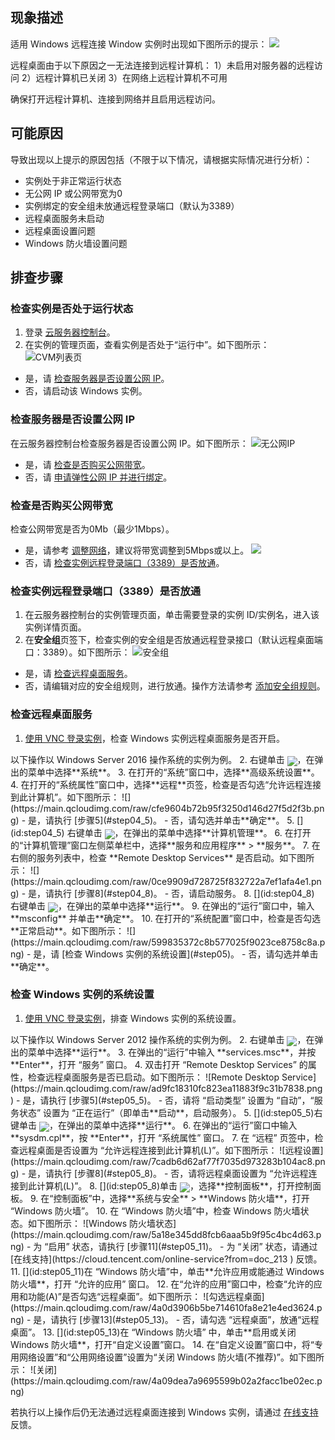 ## 现象描述
适用 Windows 远程连接 Window 实例时出现如下图所示的提示：
![](https://main.qcloudimg.com/raw/fc8eb4050af9a2b5d808b6bf5f40cbe7.png)

远程桌面由于以下原因之一无法连接到远程计算机：
1）未启用对服务器的远程访问
2）远程计算机已关闭
3）在网络上远程计算机不可用

确保打开远程计算机、连接到网络并且启用远程访问。


## 可能原因

导致出现以上提示的原因包括（不限于以下情况，请根据实际情况进行分析）：
- 实例处于非正常运行状态
- 无公网 IP 或公网带宽为0
- 实例绑定的安全组未放通远程登录端口（默认为3389）
- 远程桌面服务未启动
- 远程桌面设置问题
- Windows 防火墙设置问题

## 排查步骤


### 检查实例是否处于运行状态
1. 登录 [云服务器控制台](https://console.cloud.tencent.com/cvm/index)。
2. 在实例的管理页面，查看实例是否处于“运行中”。如下图所示：
![CVM列表页](https://main.qcloudimg.com/raw/b6cc9727cb9364ee16246d956dadd4b6.png)
 - 是，请 [检查服务器是否设置公网 IP](#step01)。
 - 否，请启动该 Windows 实例。


### 检查服务器是否设置公网 IP[](id:step01)
在云服务器控制台检查服务器是否设置公网 IP。如下图所示：
![无公网IP](https://main.qcloudimg.com/raw/3f015e2decf3a89e0fa03a5bf32e13a4.png)
 - 是，请 [检查是否购买公网带宽](#step02)。
 - 否，请 [申请弹性公网 IP 并进行绑定](https://cloud.tencent.com/document/product/213/16586)。
 

###  检查是否购买公网带宽[](id:step02)
检查公网带宽是否为0Mb（最少1Mbps）。
 - 是，请参考 [调整网络](https://cloud.tencent.com/document/product/213/15517)，建议将带宽调整到5Mbps或以上。
![](https://main.qcloudimg.com/raw/621e2f7e541ac0024bd5bd46ea774fe8.png)
 - 否，请 [检查实例远程登录端口（3389）是否放通](#step03)。


### 检查实例远程登录端口（3389）是否放通[](id:step03)
1. 在云服务器控制台的实例管理页面，单击需要登录的实例 ID/实例名，进入该实例详情页面。
2. 在**安全组**页签下，检查实例的安全组是否放通远程登录接口（默认远程桌面端口：3389）。如下图所示：
![安全组](https://main.qcloudimg.com/raw/8591cea100c0e39b7d2f6cde250b4b16.png)
 - 是，请 [检查远程桌面服务](#step04)。
 - 否，请编辑对应的安全组规则，进行放通。操作方法请参考 [添加安全组规则](https://cloud.tencent.com/document/product/213/39740)。

### 检查远程桌面服务[](id:step04)
1. [使用 VNC 登录实例](https://cloud.tencent.com/document/product/213/35704)，检查 Windows 实例远程桌面服务是否开启。
<dx-alert infotype="explain" title="">
 以下操作以 Windows Server 2016 操作系统的实例为例。
</dx-alert>
2. 右键单击 <img src="https://main.qcloudimg.com/raw/6191c3ad8f212e7f8f6dddbbabd43f12.png" style="margin: -5px 0px;">，在弹出的菜单中选择**系统**。
3. 在打开的“系统”窗口中，选择**高级系统设置**。
4. 在打开的“系统属性”窗口中，选择**远程**页签，检查是否勾选“允许远程连接到此计算机”。如下图所示：
![](https://main.qcloudimg.com/raw/cfe9604b72b95f3250d146d27f5d2f3b.png)
 - 是，请执行 [步骤5](#step04_5)。
 - 否，请勾选并单击**确定**。
5. [](id:step04_5) 右键单击 <img src="https://main.qcloudimg.com/raw/6191c3ad8f212e7f8f6dddbbabd43f12.png" style="margin: -5px 0px;">，在弹出的菜单中选择**计算机管理**。
6. 在打开的“计算机管理”窗口左侧菜单栏中，选择**服务和应用程序** > **服务**。
7. 在右侧的服务列表中，检查 **Remote Desktop Services** 是否启动。如下图所示：
![](https://main.qcloudimg.com/raw/0ce9909d728725f832722a7ef1afa4e1.png)
 - 是，请执行 [步骤8](#step04_8)。
 - 否，请启动服务。
8. [](id:step04_8) 右键单击 <img src="https://main.qcloudimg.com/raw/6191c3ad8f212e7f8f6dddbbabd43f12.png" style="margin: -5px 0px;">，在弹出的菜单中选择**运行**。
9. 在弹出的“运行”窗口中，输入 **msconfig** 并单击**确定**。
10. 在打开的“系统配置”窗口中，检查是否勾选**正常启动**。如下图所示：
![](https://main.qcloudimg.com/raw/599835372c8b577025f9023ce8758c8a.png)
 - 是，请 [检查 Windows 实例的系统设置](#step05)。
 - 否，请勾选并单击**确定**。


### 检查 Windows 实例的系统设置[](id:step05)
1. [使用 VNC 登录实例](https://cloud.tencent.com/document/product/213/35704)，排查 Windows 实例的系统设置。
<dx-alert infotype="explain" title="">
以下操作以 Windows Server 2012 操作系统的实例为例。
</dx-alert>
2. 右键单击 <img src="https://main.qcloudimg.com/raw/87d894e564b7e837d9f478298cf2e292.png" style="margin:-5px 0px;"></img>，在弹出的菜单中选择**运行**。
3. 在弹出的“运行”中输入 **services.msc**，并按 **Enter**，打开 “服务” 窗口。
4. 双击打开 “Remote Desktop Services” 的属性，检查远程桌面服务是否已启动。如下图所示：
![Remote Desktop Service](https://main.qcloudimg.com/raw/ad9fc18310fc823ea11883f9c31b7838.png)
 - 是，请执行 [步骤5](#step05_5)。
 - 否，请将 “启动类型” 设置为 “自动”，“服务状态” 设置为 “正在运行”（即单击**启动**，启动服务）。
5. [](id:step05_5)右键单击 <img src="https://main.qcloudimg.com/raw/87d894e564b7e837d9f478298cf2e292.png" style="margin:-5px 0px;"></img>，在弹出的菜单中选择**运行**。
6. 在弹出的“运行”窗口中输入 **sysdm.cpl**，按 **Enter**，打开 “系统属性” 窗口。
7. 在 “远程” 页签中，检查远程桌面是否设置为 “允许远程连接到此计算机(L)”。如下图所示：
![远程设置](https://main.qcloudimg.com/raw/7cadb6d62af77f7035d973283b104ac8.png)
 - 是，请执行 [步骤8](#step05_8)。
 - 否，请将远程桌面设置为 “允许远程连接到此计算机(L)”。
8. [](id:step05_8)单击 <img src="https://main.qcloudimg.com/raw/87d894e564b7e837d9f478298cf2e292.png" style="margin:-5px 0px;"></img>，选择**控制面板**，打开控制面板。
9. 在“控制面板”中，选择**系统与安全** > **Windows 防火墙**，打开 “Windows 防火墙”。
10. 在 “Windows 防火墙”中，检查 Windows 防火墙状态。如下图所示：
![Windows 防火墙状态](https://main.qcloudimg.com/raw/5a18e345dd8fcb6aaa5b9f95c4bc4d63.png)
 - 为 “启用” 状态，请执行 [步骤11](#step05_11)。
 - 为 “关闭” 状态，请通过 [在线支持](https://cloud.tencent.com/online-service?from=doc_213
) 反馈。
11. [](id:step05_11)在 “Windows 防火墙”中，单击**允许应用或能通过 Windows 防火墙**，打开 “允许的应用” 窗口。
12. 在“允许的应用”窗口中，检查“允许的应用和功能(A)”是否勾选“远程桌面”。如下图所示：
![勾选远程桌面](https://main.qcloudimg.com/raw/4a0d3906b5be714610fa8e21e4ed3624.png)
 - 是，请执行 [步骤13](#step05_13)。
 - 否，请勾选 “远程桌面”，放通“远程桌面”。
13. [](id:step05_13)在 “Windows 防火墙” 中，单击**启用或关闭 Windows 防火墙**，打开“自定义设置”窗口。
14. 在“自定义设置”窗口中，将“专用网络设置”和“公用网络设置”设置为“关闭 Windows 防火墙(不推荐)”。如下图所示：
![关闭](https://main.qcloudimg.com/raw/4a09dea7a9695599b02a2facc1be02ec.png)

若执行以上操作后仍无法通过远程桌面连接到 Windows 实例，请通过 [在线支持](https://cloud.tencent.com/online-service?from=doc_213
) 反馈。




